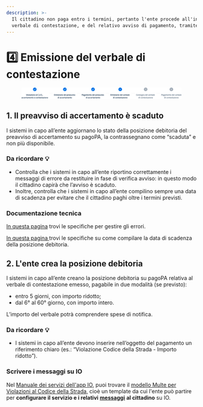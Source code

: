 ```yaml
---
description: >-
  Il cittadino non paga entro i termini, pertanto l'ente procede all'invio del
  verbale di contestazione, e del relativo avviso di pagamento, tramite SEND.
---
```


# 4️⃣ Emissione del verbale di contestazione

<figure><img src=".gitbook/assets/violazioni-codice-strada-step4.png" alt=""><figcaption></figcaption></figure>

## 1. Il preavviso di accertamento è scaduto

I sistemi in capo all’ente aggiornano lo stato della posizione debitoria del preavviso di accertamento su pagoPA, la contrassegnano come “scaduta” e non più disponibile.

### Da ricordare 💡&#x20;

* Controlla che i sistemi in capo all’ente riportino correttamente i messaggi di errore da restituire in fase di verifica avviso: in questo modo il cittadino capirà che l’avviso è scaduto.
* Inoltre, controlla che i sistemi in capo all’ente compilino sempre una data di scadenza per evitare che il cittadino paghi oltre i termini previsti.

### Documentazione tecnica&#x20;

[In questa pagina](https://docs.pagopa.it/gestionedeglierrori/faultcode-e-faultstring/domino-ec) trovi le specifiche per gestire gli errori.&#x20;

[In questa pagina ](https://docs.pagopa.it/sanp/appendici/primitive#pagetpayment-1)trovi le specifiche su come compilare la data di scadenza della posizione debitoria.&#x20;

## 2. L'ente crea la posizione debitoria

I sistemi in capo all’ente creano la posizione debitoria su pagoPA relativa al verbale di contestazione emesso, pagabile in due modalità (se previsto):  

* entro 5 giorni, con importo ridotto;&#x20;
* dal 6° al 60° giorno, con importo intero.

L’importo del verbale potrà comprendere spese di notifica.

### Da ricordare 💡&#x20;

* I sistemi in capo all’ente devono inserire nell’oggetto del pagamento un riferimento chiaro (es.: “Violazione Codice della Strada - Importo ridotto”).

### Scrivere i messaggi su IO

Nel [Manuale dei servizi dell'app IO](https://docs.pagopa.it/manuale-servizi), puoi trovare il [modello Multe per Violazioni al Codice della Strada](https://docs.pagopa.it/i-modelli-dei-servizi/mobilita-e-trasporti/multe-per-violazioni-al-codice-della-strada), cioè un template da cui l'ente può partire per **configurare il servizio e i relativi** [**messaggi**](https://docs.pagopa.it/i-modelli-dei-servizi/mobilita-e-trasporti/multe-per-violazioni-al-codice-della-strada#avvenuto-invio-del-verbale-di-contestazione) **al cittadino** su IO.&#x20;
